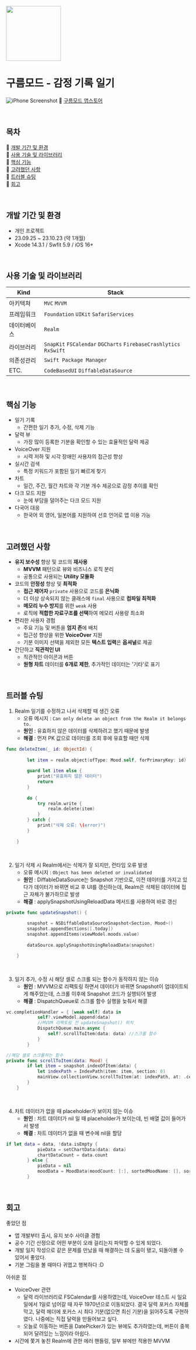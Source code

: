 <img src="https://github.com/sojin-p/GoorumMode/assets/140357450/b5489f90-5f6f-4f96-a5dc-24fdfa8404ff" width="150" height="150"/>

# 구름모드 - 감정 기록 일기
![iPhone Screenshot](https://github.com/sojin-p/GoorumMode/assets/140357450/94d6f43f-6e82-47c0-b0f8-87751f1026f4)
:link: [구름모드 앱스토어](https://apps.apple.com/app/id6470123259)  

<Br>

## 목차
:link: [개발 기간 및 환경](#개발-기간-및-환경)  
:link: [사용 기술 및 라이브러리](#사용-기술-및-라이브러리)  
:link: [핵심 기능](#핵심-기능)  
:link: [고려했던 사항](#고려했던-사항)  
:link: [트러블 슈팅](#트러블-슈팅)  
:link: [회고](#회고)  

<Br>

## 개발 기간 및 환경
- 개인 프로젝트
- 23.09.25 ~ 23.10.23 (약 1개월)
- Xcode 14.3.1 / Swfit 5.9 / iOS 16+

<Br>

## 사용 기술 및 라이브러리
| Kind         | Stack                                                          |
| ------------ | -------------------------------------------------------------- |
| 아키텍쳐     | `MVC` `MVVM`                                                     |
| 프레임워크   | `Foundation` `UIKit` `SafariServices`                             |
| 데이터베이스 | `Realm`                                                           |
| 라이브러리   | `SnapKit` `FSCalendar` `DGCharts` `FirebaseCrashlytics` `RxSwift` |
| 의존성관리   | `Swift Package Manager`                                           |
| ETC.         | `CodeBasedUI` `DiffableDataSource`                             |  

<Br>

## 핵심 기능
- 일기 기록
	- 간편한 일기 추가, 수정, 삭제 기능
- 달력 뷰
	- 가장 많이 등록한 기분을 확인할 수 있는 효율적인 달력 제공
- VoiceOver 지원
	- 시력 저하 및 시각 장애인 사용자의 접근성 향상
- 실시간 검색
	- 특정 키워드가 포함된 일기 빠르게 찾기
- 차트
	- 일간, 주간, 월간 차트와 각 기분 개수 제공으로 감정 추이를 확인
- 다크 모드 지원
	- 눈에 부담을 덜어주는 다크 모드 지원
- 다국어 대응
	- 한국어 외 영어, 일본어를 지원하여 선호 언어로 앱 이용 가능

<Br>

## 고려했던 사항
 - **유지 보수성** 향상 및 코드의 **재사용**
   - **MVVM** 패턴으로 뷰와 비즈니스 로직 분리
   - 공통으로 사용되는 **Utility 모듈화**
- 코드의 **안정성** 향상 및 **최적화**
   - **접근 제어자** `private` 사용으로 코드를 **은닉화**
   - 더 이상 상속되지 않는 클래스에 `final` 사용으로 **컴파일 최적화**
   - **메모리 누수 방지**를 위한 `weak` 사용
   - 로직에 **적합한 자료구조를 선택**하여 메모리 사용량 최소화
- 편리한 사용자 경험
  - 주요 기능 및 버튼을 **엄지 존**에 배치
  - 접근성 향상을 위한 **VoiceOver** 지원
  - 기분 이미지 선택을 제외한 모든 **텍스트 입력**은 **옵셔널**로 제공
- 간단하고 **직관적인 UI**
  - 직관적인 아이콘과 버튼
  - **원형 차트** 데이터를 **6개로 제한**, 추가적인 데이터는 '기타'로 표기

<Br>

## 트러블 슈팅
1. Realm 일기를 수정하고 나서 삭제할 때 생긴 오류
   - 오류 메시지 : `Can only delete an object from the Realm it belongs to.`
   - **원인** : 유효하지 않은 데이터를 삭제하려고 했기 때문에 발생 
   - **해결** : 먼저 PK 값으로 데이터를 조회 후에 유효할 때만 삭제
```swift
func deleteItem(_ id: ObjectId) {
        
        let item = realm.object(ofType: Mood.self, forPrimaryKey: id)
        
        guard let item else {
            print("유효하지 않은 데이터")
            return
        }
        
        do {
            try realm.write {
                realm.delete(item)
            }
        } catch {
            print("삭제 오류: \(error)")
        }
        
    }
```  

<Br>

2. 일기 삭제 시 Realm에서는 삭제가 잘 되지만, 런타임 오류 발생
   - 오류 메시지 : `Object has been deleted or invalidated`
   - **원인** : DiffableDataSource는 Snapshot 기반으로, 이전 데이터를 가지고 있다가 데이터가 바뀌면 비교 후 UI를 갱신하는데, Realm은 삭제된 데이터에 접근 자체가 불가하므로 발생 
   - **해결** : applySnapshotUsingReloadData 메서드를 사용하여 바로 갱신
```swift
private func updateSnapshot() {
        
        snapshot = NSDiffableDataSourceSnapshot<Section, Mood>()
        snapshot.appendSections([.today])
        snapshot.appendItems(viewModel.moods.value)
        
        dataSource.applySnapshotUsingReloadData(snapshot)

    }
```

<Br>

3. 일기 추가, 수정 시 해당 셀로 스크롤 되는 함수가 동작하지 않는 이슈
   - **원인** : MVVM으로 리팩토링 하면서 데이터가 바뀌면 Snapshot이 업데이트되게 해주었는데, 스크롤 이후에 Snapshot 코드가 실행되어 발생
   - **해결** : DispatchQueue로 스크롤 함수 실행을 늦춰서 해결
```swift
vc.completionHandler = { [weak self] data in
            self?.viewModel.append(data)
            //MVVM 리팩토링 전 updateSnapshot() 위치
            DispatchQueue.main.async {
                self?.scrollToItem(data: data) //스크롤 함수
            }
        }
```
```swift
//해당 셀로 스크롤하는 함수
private func scrollToItem(data: Mood) {
        if let item = snapshot.indexOfItem(data) {
            let indexPath = IndexPath(item: item, section: 0)
            mainView.collectionView.scrollToItem(at: indexPath, at: .centeredVertically, animated: true)
        }
    }
```

<Br>

4. 차트 데이터가 없을 때 placeholder가 보이지 않는 이슈
   - **원인** : 차트 데이터가 nil 일 때 placeholder가 보이는데, 빈 배열 값이 들어가서 발생
   - **해결** : 차트 데이터가 없을 때 변수에 nil을 할당
```swift
if let data = data, !data.isEmpty {
            pieData = setChartData(data: data)
            chartDataCount = data.count
        } else {
            pieData = nil
            moodData = MoodData(moodCount: [:], sortedMoodName: [], sortedPercent: [])
        }
```

<Br>

## 회고
좋았던 점
- 앱 개발부터 출시, 유지 보수 사이클 경험
- 공수 기간 산정으로 어떤 부분이 오래 걸리는지 파악할 수 있게 되었다.
- 개발 일지 작성으로 같은 문제를 만났을 때 해결하는 데 도움이 됐고, 되돌아볼 수 있어서 좋았다.
- 기분 그림을 볼 때마다 귀엽고 행복하다 :D

아쉬운 점
- VoiceOver 관련
   - 달력 라이브러리로 FSCalendar를 사용하였는데, VoiceOver 테스트 시 일요일에서 1일로 넘어갈 때 자꾸 1970년으로 이동되었다. 결국 달력 포커스 자체를 막고, 달력 헤더에 포커스 시 최다 기분(없으면 최신 기분)을 읽어주도록 구현하였다. 나중에는 직접 달력을 만들어보고 싶다.
   - 오늘로 이동하는 버튼을 DatePicker가 있는 뷰에도 추가하였는데, 버튼이 중복되어 달려있는 느낌이라 아쉽다.
- 시간에 쫓겨 놓친 Realm에 관한 에러 핸들링, 일부 뷰에만 적용한 MVVM
